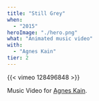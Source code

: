 ```yaml
---
title: "Still Grey"
when: 
  - "2015"
heroImage: "./hero.png"
what: "Animated music video"
with: 
  - "Agnes Kain"
tier: 2
---
```



{{< vimeo 128496848 >}}

Music Video for [Agnes Kain](http://agneskain.com/).